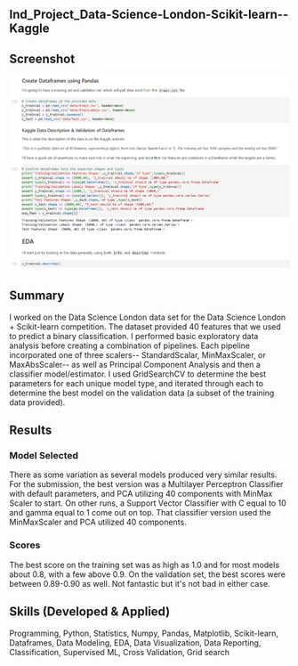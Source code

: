 ## Ind_Project_Data-Science-London-Scikit-learn--Kaggle
    
## Screenshot
![screenshot](https://github.com/dmarks84/Ind_Project_Data-Science-London-Scikit-learn--Kaggle/blob/main/london_screenshot.png?raw=true)

## Summary
I worked on the Data Science London data set for the Data Science London + Scikit-learn competition.  The dataset provided 40 features that we used to predict a binary classification.  I performed basic exploratory data analysis before creating a combination of pipelines.  Each pipeline incorporated one of three scalers-- StandardScalar, MinMaxScaler, or MaxAbsScaler-- as well as Principal Component Analysis and then a classifier model/estimator.  I used GridSearchCV to determine the best parameters for each unique model type, and iterated through each to determine the best model on the validation data (a subset of the training data provided).  

## Results
### Model Selected
There as some variation as several models produced very similar results.  For the submission, the best version was a Multilayer Perceptron Classifier with default parameters, and PCA utilizing 40 components with MinMax Scaler to start. On other runs, a Support Vector Classifier with C equal to 10 and gamma equal to 1 come out on top. That classifier version used the MinMaxScaler and PCA utilized 40 components. 

### Scores
The best score on the training set was as high as 1.0 and for most models about 0.8, with a few above 0.9.  On the validation set, the best scores were between 0.89-0.90 as well. Not fantastic but it's not bad in either case.

## Skills (Developed & Applied)
Programming, Python, Statistics, Numpy, Pandas, Matplotlib, Scikit-learn, Dataframes, Data Modeling, EDA, Data Visualization, Data Reporting, Classification, Supervised ML, Cross Validation, Grid search
